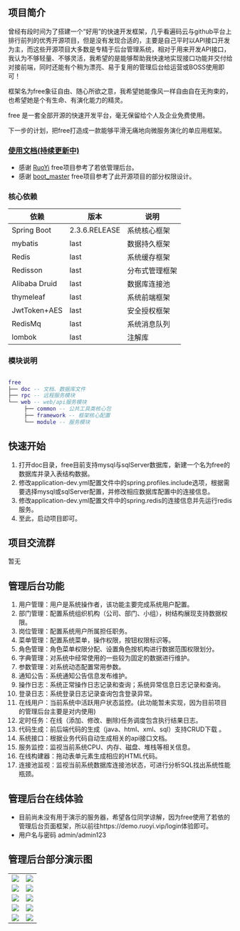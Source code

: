## 项目简介

曾经有段时间为了搭建一个“好用”的快速开发框架，几乎看遍码云与github平台上排行前列的优秀开源项目，但是没有发现合适的，主要是自己平时以API接口开发为主，而这些开源项目大多数是专精于后台管理系统，相对于用来开发API接口，我认为不够轻量、不够灵活，我希望的是能够帮助我快速地实现接口功能并交付给对接前端，同时还能有个稍为漂亮、易于复用的管理后台给运营或BOSS使用即可！

框架名为free象征自由、随心所欲之意，我希望她能像风一样自由自在无拘束的，也希望她是个有生命、有演化能力的精灵。

free 是一套全部开源的快速开发平台，毫无保留给个人及企业免费使用。

下一步的计划，把free打造成一款能够平滑无痛地向微服务演化的单应用框架。


### <a href="https://www.yuque.com/afeng-njhoy/azz7nx/vf1yxg" target="_blank">使用文档(持续更新中)</a>


* 感谢 <a href="https://gitee.com/y_project/RuoYi" target="_blank">RuoYi</a> free项目参考了若依管理后台。
* 感谢 <a href="https://gitee.com/bootstrap2table/boot_master" target="_blank">boot_master</a> free项目参考了此开源项目的部分权限设计。

### 核心依赖

| 依赖                   | 版本          | 说明            |
| ---------------------- | ------------- | ------------- |
| Spring Boot            | 2.3.6.RELEASE | 系统核心框架  |
| mybatis                | last        |数据持久框架 |
| Redis                  | last        | 系统缓存框架  |
| Redisson               | last         |  分布式管理框架   |
| Alibaba Druid          | last       | 数据库连接池 |
| thymeleaf              | last        | 系统前端框架 |
| JwtToken+AES           | last        | 安全授权框架 |
| RedisMq                | last        | 系统消息队列 |
| lombok                | last        | 注解库 |

### 模块说明

```lua

free
├── doc -- 文档、数据库文件
├── rpc -- 远程服务模块
└── web -- web/api服务模块
     ├── common -- 公共工具类核心包
     ├── framework -- 框架核心配置
     └── module -- 服务模块

```

## 快速开始
1.  打开doc目录，free目前支持mysql与sqlServer数据库，新建一个名为free的数据库并录入表结构数据。
2.  修改application-dev.yml配置文件中的spring.profiles.include选项，根据需要选择mysql或sqlServer配置，并修改相应数据库配置中的连接信息。
3.  修改application-dev.yml配置文件中的spring.redis的连接信息并先运行redis服务。
4.  至此，启动项目即可。


## 项目交流群

暂无

## 管理后台功能

1.  用户管理：用户是系统操作者，该功能主要完成系统用户配置。
2.  部门管理：配置系统组织机构（公司、部门、小组），树结构展现支持数据权限。
3.  岗位管理：配置系统用户所属担任职务。
4.  菜单管理：配置系统菜单，操作权限，按钮权限标识等。
5.  角色管理：角色菜单权限分配、设置角色按机构进行数据范围权限划分。
6.  字典管理：对系统中经常使用的一些较为固定的数据进行维护。
7.  参数管理：对系统动态配置常用参数。
8.  通知公告：系统通知公告信息发布维护。
9.  操作日志：系统正常操作日志记录和查询；系统异常信息日志记录和查询。
10. 登录日志：系统登录日志记录查询包含登录异常。
11. 在线用户：当前系统中活跃用户状态监控。(此功能暂未实现，因为目前项目的管理后台主要是对内使用)
12. 定时任务：在线（添加、修改、删除)任务调度包含执行结果日志。
13. 代码生成：前后端代码的生成（java、html、xml、sql）支持CRUD下载 。
14. 系统接口：根据业务代码自动生成相关的api接口文档。
15. 服务监控：监视当前系统CPU、内存、磁盘、堆栈等相关信息。
16. 在线构建器：拖动表单元素生成相应的HTML代码。
17. 连接池监视：监视当前系统数据库连接池状态，可进行分析SQL找出系统性能瓶颈。

## 管理后台在线体验

- 目前尚未没有用于演示的服务器，希望各位同学谅解，因为free使用了若依的管理后台页面框架，所以前往https://demo.ruoyi.vip/login体验即可。
- 用户名与密码 admin/admin123  


## 管理后台部分演示图

<table>
    <tr>
        <td><img src="https://oscimg.oschina.net/oscnet/up-42e518aa72a24d228427a1261cb3679f395.png"/></td>
        <td><img src="https://oscimg.oschina.net/oscnet/up-7f20dd0edba25e5187c5c4dd3ec7d3d9797.png"/></td>
    </tr>
    <tr>
        <td><img src="https://oscimg.oschina.net/oscnet/up-2dae3d87f6a8ca05057db059cd9a411d51d.png"/></td>
        <td><img src="https://oscimg.oschina.net/oscnet/up-ea4d98423471e55fba784694e45d12bd4bb.png"/></td>
    </tr>
    <tr>
        <td><img src="https://oscimg.oschina.net/oscnet/up-7f6c6e9f5873efca09bd2870ee8468b8fce.png"/></td>
        <td><img src="https://oscimg.oschina.net/oscnet/up-c708b65f2c382a03f69fe1efa8d341e6cff.png"/></td>
    </tr>
	<tr>
        <td><img src="https://oscimg.oschina.net/oscnet/up-9ab586c47dd5c7b92bca0d727962c90e3b8.png"/></td>
        <td><img src="https://oscimg.oschina.net/oscnet/up-ef954122a2080e02013112db21754b955c6.png"/></td>
    </tr>	 
    <tr>
        <td><img src="https://oscimg.oschina.net/oscnet/up-088edb4d531e122415a1e2342bccb1a9691.png"/></td>
        <td><img src="https://oscimg.oschina.net/oscnet/up-f886fe19bd820c0efae82f680223cac196c.png"/></td>
    </tr>

</table>



